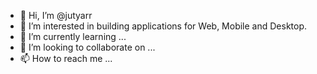 - 👋 Hi, I’m @jutyarr
- 👀 I’m interested in building applications for Web, Mobile and Desktop.
- 🌱 I’m currently learning ...
- 💞️ I’m looking to collaborate on ...
- 📫 How to reach me ...

<!---
jutyarr/jutyarr is a ✨ special ✨ repository because its `README.md` (this file) appears on your GitHub profile.
You can click the Preview link to take a look at your changes.
--->
